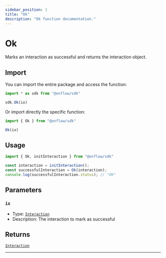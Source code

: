 ```yaml
---
sidebar_position: 1
title: "Ok"
description: "Ok function documentation."
---
```


<!-- THIS DOCUMENT IS AUTO-GENERATED FROM [onflow/sdk/src/interaction/interaction.ts](https://github.com/onflow/fcl-js/tree/master/packages/sdk/src/interaction/interaction.ts). DO NOT EDIT MANUALLY -->

# Ok

Marks an interaction as successful and returns the interaction object.

## Import

You can import the entire package and access the function:

```typescript
import * as sdk from "@onflow/sdk"

sdk.Ok(ix)
```

Or import directly the specific function:

```typescript
import { Ok } from "@onflow/sdk"

Ok(ix)
```

## Usage

```typescript
import { Ok, initInteraction } from "@onflow/sdk"

const interaction = initInteraction();
const successfulInteraction = Ok(interaction);
console.log(successfulInteraction.status); // "OK"
```

## Parameters

### `ix` 

- Type: [`Interaction`](../types#interaction)
- Description: The interaction to mark as successful



## Returns

[`Interaction`](../types#interaction)


---